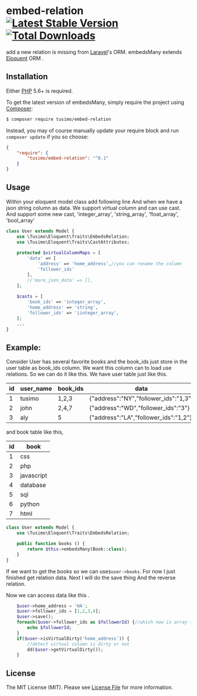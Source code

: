 embed-relation
[![Latest Stable Version](http://img.shields.io/github/release/tusimo/embed-relation.svg)](https://packagist.org/packages/tusimo/embed-relation) [![Total Downloads](http://img.shields.io/packagist/dm/tusimo/embed-relation.svg)](https://packagist.org/packages/tusimo/embed-relation) 
==================
add a new relation is missing from [Laravel](https://laravel.com/)'s ORM. embedsMany extends [Eloquent](https://laravel.com/docs/master/eloquent) ORM .


## Installation

Either [PHP](https://php.net) 5.6+ is required.

To get the latest version of embedsMany, simply require the project using [Composer](https://getcomposer.org):

```bash
$ composer require tusimo/embed-relation
```

Instead, you may of course manually update your require block and run `composer update` if you so choose:

```json
{
    "require": {
        "tusimo/embed-relation": "^0.1"
    }
}
```

## Usage

Within your eloquent model class add following line
And when we have a json string column as data. We support virtual column and can use cast.
And support some new cast, 'integer_array', 'string_array', 'float_array', 'bool_array'
```php
class User extends Model {
    use \Tusimo\Eloquent\Traits\EmbedsRelation;
    use \Tusimo\Eloquent\Traits\CastAttributes;
    
    protected $virtualColumnMaps = [
        'data' => [
            'address' => 'home_address',//you can rename the column
            'follower_ids'
        ],
        //'more_json_data' => [],
    ];
    
    $casts = [
        'book_ids' => 'integer_array',
        'home_address' => 'string',
        'follower_ids' => 'iinteger_array',
    ];
    ...
}
```

## Example:
Consider User has several favorite books and the book_ids just store in the user table as book_ids column.
We want this column can to load use relations.
So we can do it like this.
We have user table just like this.

| id | user_name | book_ids | data |
|----|-----------|----------|------|
| 1  | tusimo    | 1,2,3    |{"address":"NY","follower_ids":"1,3"}|
| 2  | john      | 2,4,7    |{"address":"WD","follower_ids":"3"}|
| 3  | aly       | 5        |{"address":"LA","follower_ids":"1,2"}|

and book table like this,

| id | book       |
|----|------------|
| 1  | css        |
| 2  | php        |
| 3  | javascript |
| 4  | database   |
| 5  | sql        |
| 6  | python     |
| 7  | html       |

```php
class User extends Model {
    use \Tusimo\Eloquent\Traits\EmbedsRelation;

    public function books () {
        return $this->embedsMany(Book::class);
    }
}
```

If we want to get the books so we can use`$user->books`.
For now I just finished get relation data.
Next I will do the save thing And the reverse relation.

Now we can access data like this .

```php
    $user->home_address = 'HA';
    $user->follower_ids = [1,2,3,4];
    $user->save();
    foreach($user->follower_ids as $followerId) {//which now is array type
        echo $followerId;
    }
    if($user->isVirtualDirty('home_address')) {
        //detect virtual column is dirty or not 
        dd($user->getVirtualDirty());
    }
```

## License

The MIT License (MIT). Please see [License File](LICENSE) for more information.

[link-contributors]: ../../contributors

